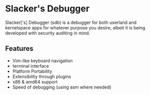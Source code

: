 Slacker's Debugger
===

Slacker['s] Debugger (sdb) is a debugger for both userland and kernelspace apps for whatever 
purpose you desire, albeit it is being developed with security auditing in mind.

Features
---
+	Vim-like keyboard navigation
+	terminal interface
+	Platform Portability
+	Extensibility through plugins
+	x86 & amd64 support
+	Speed of debugging (using asm where needed)

